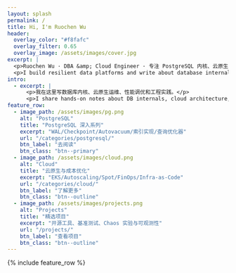 ```yaml
---
layout: splash
permalink: /
title: Hi, I'm Ruochen Wu
header:
  overlay_color: "#f8fafc"
  overlay_filter: 0.65
  overlay_image: /assets/images/cover.jpg
excerpt: |
  <p>Ruochen Wu · DBA &amp; Cloud Engineer · 专注 PostgreSQL 内核、云原生与成本优化。</p>
  <p>I build resilient data platforms and write about database internals, cloud automation, and performance engineering.</p>
intro: 
  - excerpt: |
      <p>我在这里写数据库内核、云原生运维、性能调优和工程实践。</p>
      <p>I share hands-on notes about DB internals, cloud architecture, and performance.</p>
feature_row:
  - image_path: /assets/images/pg.png
    alt: "PostgreSQL"
    title: "PostgreSQL 深入系列"
    excerpt: "WAL/Checkpoint/Autovacuum/索引实现/查询优化器"
    url: "/categories/postgresql/"
    btn_label: "去阅读"
    btn_class: "btn--primary"
  - image_path: /assets/images/cloud.png
    alt: "Cloud"
    title: "云原生与成本优化"
    excerpt: "EKS/Autoscaling/Spot/FinOps/Infra-as-Code"
    url: "/categories/cloud/"
    btn_label: "了解更多"
    btn_class: "btn--outline"
  - image_path: /assets/images/projects.png
    alt: "Projects"
    title: "精选项目"
    excerpt: "开源工具、基准测试、Chaos 实验与可观测性"
    url: "/projects/"
    btn_label: "查看项目"
    btn_class: "btn--outline"
---
```


{% include feature_row %}

